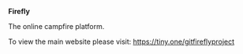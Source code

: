 **Firefly**

The online campfire platform.

To view the main website please visit: https://tiny.one/gitfireflyproject